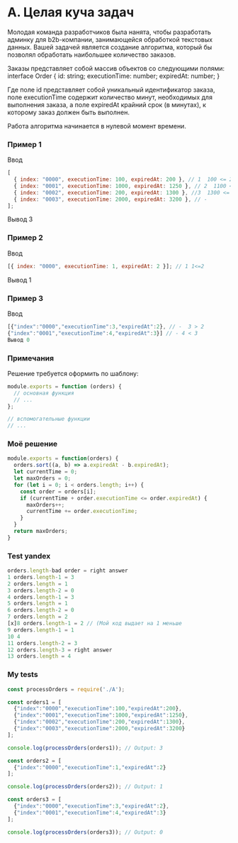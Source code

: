 # A. Целая куча задач

Молодая команда разработчиков была нанята, чтобы разработать админку для b2b-компании, занимающейся обработкой текстовых данных. Вашей задачей является создание алгоритма, который бы позволял обработать наибольшее количество заказов.

Заказы представляет собой массив объектов со следующими полями: interface Order { id: string; executionTime: number; expiredAt: number; }

Где поле id представляет собой уникальный идентификатор заказа, поле executionTime содержит количество минут, необходимых для выполнения заказа, а поле expiredAt крайний срок (в минутах), к которому заказ должен быть выполнен.

Работа алгоритма начинается в нулевой момент времени.

### Пример 1

Ввод

```javascript
[
  { index: "0000", executionTime: 100, expiredAt: 200 }, // 1  100 <= 200
  { index: "0001", executionTime: 1000, expiredAt: 1250 }, // 2  1100 <= 1250
  { index: "0002", executionTime: 200, expiredAt: 1300 }, //3  1300 <= 1300
  { index: "0003", executionTime: 2000, expiredAt: 3200 }, // -
];
```

Вывод 3

### Пример 2

Ввод

```javascript
[{ index: "0000", executionTime: 1, expiredAt: 2 }]; // 1 1<=2
```

Вывод 1

### Пример 3

Ввод

```javascript
[{"index":"0000","executionTime":3,"expiredAt":2}, // -  3 > 2
{"index":"0001","executionTime":4,"expiredAt":3}] // - 4 < 3
Вывод 0
```

### Примечания

Решение требуется оформить по шаблону:

```javascript
module.exports = function (orders) {
  // основная функция
  // ...
};

// вспомогательные функции
// ...
```
### Моё решение
```javascript
module.exports = function(orders) {
  orders.sort((a, b) => a.expiredAt - b.expiredAt);
  let currentTime = 0;
  let maxOrders = 0;
  for (let i = 0; i < orders.length; i++) {
    const order = orders[i];
    if (currentTime + order.executionTime <= order.expiredAt) {
      maxOrders++;
      currentTime += order.executionTime;
    }
  }
  return maxOrders;
}
```

### Test yandex

``` js
orders.length-bad order = right answer
1 orders.length-1 = 3
2 orders.length = 1
3 orders.length-2 = 0
4 orders.length-1 = 3
5 orders.length = 1
6 orders.length-2 = 0
7 orders.length = 2
[x]8 orders.length-1 = 2 // (Мой код выдает на 1 меньше
9 orders.length-1 = 1
10 4
11 orders.length-2 = 3
12 orders.length-3 = right answer
13 orders.length = 4
```

### My tests
``` js
const processOrders = require('./A');

const orders1 = [
  {"index":"0000","executionTime":100,"expiredAt":200},
  {"index":"0001","executionTime":1000,"expiredAt":1250},
  {"index":"0002","executionTime":200,"expiredAt":1300},
  {"index":"0003","executionTime":2000,"expiredAt":3200}
];

console.log(processOrders(orders1)); // Output: 3

const orders2 = [
  {"index":"0000","executionTime":1,"expiredAt":2}
];

console.log(processOrders(orders2)); // Output: 1

const orders3 = [
  {"index":"0000","executionTime":3,"expiredAt":2},
  {"index":"0001","executionTime":4,"expiredAt":3}
];

console.log(processOrders(orders3)); // Output: 0
```